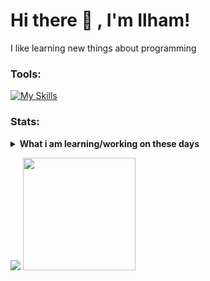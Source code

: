 # Hi there 👋 , I'm Ilham! 
I like learning new things about programming
### Tools:
[![My Skills](https://skillicons.dev/icons?i=html,css,js,c,py,nodejs,tailwind,react&perline=4)](https://skillicons.dev)
### Stats:
<details>
 <summary><strong>What i am learning/working on these days</strong></summary>
    - 🌱 I’m currently learning JavaScript, Phyton, C</br>
    - 👯 I’m looking to collaborate on Automation Project, Web. </br>
    - 🤔 I’m looking for help with master of programming. hehe </br>
    - 💬 Ask me about anything.</br>
    - 📫 How to reach me: <a href="grangerfb31@gmail.com">Email me!</a>  </br>
    - 😄 Pronouns: He/Him </br>
    - ⚡ Fun fact: im batman </br>
</details>
<p>
    <img src="https://github-readme-stats.vercel.app/api?username=WildsXD&hide=contribs,prs&show_icons=true&hide_border=true&title_color=000" />
    <img src="https://github-readme-stats.vercel.app/api/top-langs/?username=WildsXD&layout=compact" height=180 />
</p>
